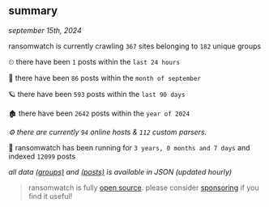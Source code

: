 
## summary
_september 15th, 2024_

ransomwatch is currently crawling `367` sites belonging to `182` unique groups

⏲ there have been `1` posts within the `last 24 hours`

🦈 there have been `86` posts within the `month of september`

🪐 there have been `593` posts within the `last 90 days`

🏚 there have been `2642` posts within the `year of 2024`

_⚙️ there are currently `94` online hosts & `112` custom parsers._

🦕 ransomwatch has been running for `3 years, 0 months and 7 days` and indexed `12099` posts

_all data  [(groups)](http://ransomwhat.telemetry.ltd/groups) and [(posts)](http://ransomwhat.telemetry.ltd/posts) is available in JSON (updated hourly)_

> ransomwatch is fully [open source](https://github.com/joshhighet/ransomwatch#ransomwatch--). please consider [sponsoring](https://github.com/sponsors/joshhighet) if you find it useful!
